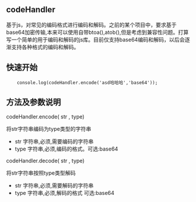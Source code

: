 ## codeHandler

基于js，对常见的编码格式进行编码和解码。之前的某个项目中，要求基于base64加密传输,本来可以使用自带btoa(),atob(),但是考虑到兼容性问题。打算写一个简单的用于编码和解码的js库。目前仅支持base64编码和解码，以后会逐渐支持各种格式的编码和解码。


## 快速开始

```
    console.log(codeHandler.encode('asd哈哈哈','base64'));

```

## 方法及参数说明

codeHandler.encode( str , type) 

将str字符串编码为type类型的字符串

- str 字符串,必须,需要编码的字符串
- type 字符串,必须,编码的格式。可选:base64

codeHandler.decode( str , type)

将str字符串按照type类型解码

- str 字符串,必须,需要解码的字符串
- type 字符串,必须,解码的格式 可选:base64